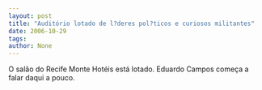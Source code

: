 ```yaml
---
layout: post
title: "Auditório lotado de l?deres pol?ticos e curiosos militantes"
date: 2006-10-29
tags: 
author: None
---
```

O salão do Recife Monte Hotéis está lotado. Eduardo Campos começa a falar daqui a pouco. 